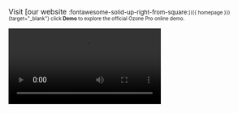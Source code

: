 Visit [our website <small>:fontawesome-solid-up-right-from-square:<small>]({{ homepage }}){target="_blank"} click **Demo** to explore the official Ozone Pro online demo.

![type:video](../assets/images/access-online-demo.mp4)
